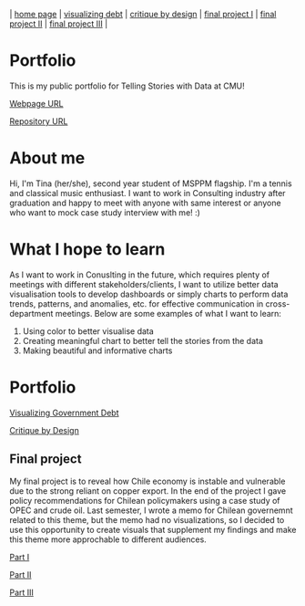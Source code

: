 | [home page](https://tinazhang1219.github.io/Tina-Zhang-Portfolio/) | [visualizing debt](visualizing-government-debt.md) | [critique by design](critique-by-design.md) | [final project I](final-project-part-one.md) | [final project II](final-project-part-two.md) | [final project III](final-project-part-three.md) |

# Portfolio
This is my public portfolio for Telling Stories with Data at CMU!

[Webpage URL](https://tinazhang1219.github.io/Tina-Zhang-Portfolio/)

[Repository URL](https://github.com/TinaZhang1219/Tina-Zhang-Portfolio)


# About me
Hi, I'm Tina (her/she), second year student of MSPPM flagship. I'm a tennis and classical music enthusiast. I want to work in Consulting industry after graduation and happy to meet with anyone with same interest or anyone who want to mock case study interview with me! :)

# What I hope to learn
As I want to work in Conuslting in the future, which requires plenty of meetings with different stakeholders/clients, I want to utilize better data visualisation tools to develop dashboards or simply charts to perform data trends, patterns, and anomalies, etc. for effective communication in cross-department meetings. Below are some examples of what I want to learn:

1. Using color to better visualise data
2. Creating meaningful chart to better tell the stories from the data
3. Making beautiful and informative charts

# Portfolio

[Visualizing Government Debt](visualizing-government-debt)

[Critique by Design](critique-by-design)

## Final project
My final project is to reveal how Chile economy is instable and vulnerable due to the strong reliant on copper export. In the end of the project I gave policy recommendations for Chilean policymakers using a case study of OPEC and crude oil. Last semester, I wrote a memo for Chilean governemnt related to this theme, but the memo had no visualizations, so I decided to use this opportunity to create visuals that supplement my findings and make this theme more approchable to different audiences.

[Part I](final-project-part-one)

[Part II](final-project-part-two)

[Part III](final-project-part-three)
